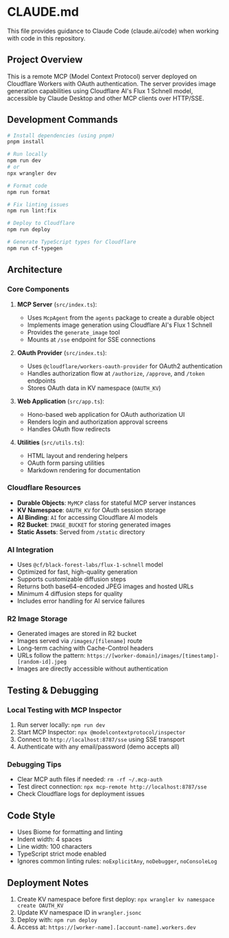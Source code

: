 # CLAUDE.md

This file provides guidance to Claude Code (claude.ai/code) when working with code in this repository.

## Project Overview

This is a remote MCP (Model Context Protocol) server deployed on Cloudflare Workers with OAuth authentication. The server provides image generation capabilities using Cloudflare AI's Flux 1 Schnell model, accessible by Claude Desktop and other MCP clients over HTTP/SSE.

## Development Commands

```bash
# Install dependencies (using pnpm)
pnpm install

# Run locally
npm run dev
# or
npx wrangler dev

# Format code
npm run format

# Fix linting issues
npm run lint:fix

# Deploy to Cloudflare
npm run deploy

# Generate TypeScript types for Cloudflare
npm run cf-typegen
```

## Architecture

### Core Components

1. **MCP Server** (`src/index.ts`):
   - Uses `McpAgent` from the `agents` package to create a durable object
   - Implements image generation using Cloudflare AI's Flux 1 Schnell
   - Provides the `generate_image` tool
   - Mounts at `/sse` endpoint for SSE connections

2. **OAuth Provider** (`src/index.ts`):
   - Uses `@cloudflare/workers-oauth-provider` for OAuth2 authentication
   - Handles authorization flow at `/authorize`, `/approve`, and `/token` endpoints
   - Stores OAuth data in KV namespace (`OAUTH_KV`)

3. **Web Application** (`src/app.ts`):
   - Hono-based web application for OAuth authorization UI
   - Renders login and authorization approval screens
   - Handles OAuth flow redirects

4. **Utilities** (`src/utils.ts`):
   - HTML layout and rendering helpers
   - OAuth form parsing utilities
   - Markdown rendering for documentation

### Cloudflare Resources

- **Durable Objects**: `MyMCP` class for stateful MCP server instances
- **KV Namespace**: `OAUTH_KV` for OAuth session storage
- **AI Binding**: `AI` for accessing Cloudflare AI models
- **R2 Bucket**: `IMAGE_BUCKET` for storing generated images
- **Static Assets**: Served from `/static` directory

### AI Integration

- Uses `@cf/black-forest-labs/flux-1-schnell` model
- Optimized for fast, high-quality generation
- Supports customizable diffusion steps
- Returns both base64-encoded JPEG images and hosted URLs
- Minimum 4 diffusion steps for quality
- Includes error handling for AI service failures

### R2 Image Storage

- Generated images are stored in R2 bucket
- Images served via `/images/[filename]` route
- Long-term caching with Cache-Control headers
- URLs follow the pattern: `https://[worker-domain]/images/[timestamp]-[random-id].jpeg`
- Images are directly accessible without authentication

## Testing & Debugging

### Local Testing with MCP Inspector
1. Run server locally: `npm run dev`
2. Start MCP Inspector: `npx @modelcontextprotocol/inspector`
3. Connect to `http://localhost:8787/sse` using SSE transport
4. Authenticate with any email/password (demo accepts all)

### Debugging Tips
- Clear MCP auth files if needed: `rm -rf ~/.mcp-auth`
- Test direct connection: `npx mcp-remote http://localhost:8787/sse`
- Check Cloudflare logs for deployment issues

## Code Style

- Uses Biome for formatting and linting
- Indent width: 4 spaces
- Line width: 100 characters
- TypeScript strict mode enabled
- Ignores common linting rules: `noExplicitAny`, `noDebugger`, `noConsoleLog`

## Deployment Notes

1. Create KV namespace before first deploy: `npx wrangler kv namespace create OAUTH_KV`
2. Update KV namespace ID in `wrangler.jsonc`
3. Deploy with: `npm run deploy`
4. Access at: `https://[worker-name].[account-name].workers.dev`